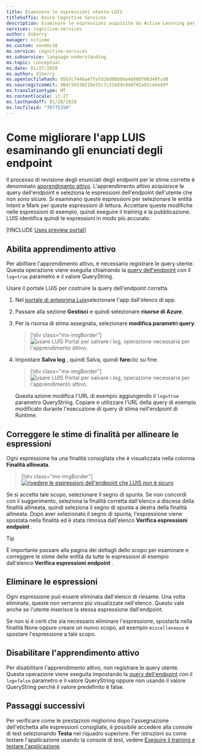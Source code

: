 ```yaml
---
title: Esaminare le espressioni utente-LUIS
titleSuffix: Azure Cognitive Services
description: Esaminare le espressioni acquisite da Active Learning per selezionare le entità Intent e Mark per le espressioni Read-World; accettare le modifiche, eseguire il training e pubblicare.
services: cognitive-services
author: diberry
manager: nitinme
ms.custom: seodec18
ms.service: cognitive-services
ms.subservice: language-understanding
ms.topic: conceptual
ms.date: 01/27/2020
ms.author: diberry
ms.openlocfilehash: 95b7c7446a47fafd26d00b0da4d880786340fcd0
ms.sourcegitcommit: 984c5b53851be35c7c3148dcd4dfd2a93cebe49f
ms.translationtype: MT
ms.contentlocale: it-IT
ms.lasthandoff: 01/28/2020
ms.locfileid: "76775150"
---
```

# <a name="how-to-improve-the-luis-app-by-reviewing-endpoint-utterances"></a>Come migliorare l'app LUIS esaminando gli enunciati degli endpoint

Il processo di revisione degli enunciati degli endpoint per le stime corrette è denominato [apprendimento attivo](luis-concept-review-endpoint-utterances.md). L'apprendimento attivo acquisisce le query dell'endpoint e seleziona le espressioni dell'endpoint dell'utente che non sono sicure. Si esaminano queste espressioni per selezionare le entità Intent e Mark per queste espressioni di lettura. Accettare queste modifiche nelle espressioni di esempio, quindi eseguire il training e la pubblicazione. LUIS identifica quindi le espressioni in modo più accurato.

[!INCLUDE [Uses preview portal](includes/uses-portal-preview.md)]

## <a name="enable-active-learning"></a>Abilita apprendimento attivo

Per abilitare l'apprendimento attivo, è necessario registrare le query utente. Questa operazione viene eseguita chiamando la [query dell'endpoint](luis-get-started-create-app.md#query-the-v3-api-prediction-endpoint) con il `log=true` parametro e il valore QueryString.

Usare il portale LUIS per costruire la query dell'endpoint corretta.

1. Nel [portale di anteprima Luis](https://preview.luis.ai/)selezionare l'app dall'elenco di app.
1. Passare alla sezione **Gestisci** e quindi selezionare **risorse di Azure**.
1. Per la risorsa di stima assegnata, selezionare **modifica parametri query**.

    > [!div class="mx-imgBorder"]
    > ![usare LUIS Portal per salvare i log, operazione necessaria per l'apprendimento attivo.](./media/luis-tutorial-review-endpoint-utterances/azure-portal-change-query-url-settings.png)

1. Impostare **Salva log** , quindi Salva, quindi **fare**clic su fine.

    > [!div class="mx-imgBorder"]
    > ![usare LUIS Portal per salvare i log, operazione necessaria per l'apprendimento attivo.](./media/luis-tutorial-review-endpoint-utterances/luis-portal-manage-azure-resource-save-logs.png)

     Questa azione modifica l'URL di esempio aggiungendo il `log=true` parametro QueryString. Copiare e utilizzare l'URL della query di esempio modificato durante l'esecuzione di query di stima nell'endpoint di Runtime.

## <a name="correct-intent-predictions-to-align-utterances"></a>Correggere le stime di finalità per allineare le espressioni

Ogni espressione ha una finalità consigliata che è visualizzata nella colonna **Finalità allineata**.

> [!div class="mx-imgBorder"]
> [![rivedere le espressioni dell'endpoint che LUIS non è sicuro](./media/label-suggested-utterances/review-endpoint-utterances.png)](./media/label-suggested-utterances/review-endpoint-utterances.png#lightbox)

Se si accetta tale scopo, selezionare il segno di spunta. Se non concordi con il suggerimento, seleziona la finalità corretta dall'elenco a discesa della finalità allineata, quindi seleziona il segno di spunta a destra della finalità allineata. Dopo aver selezionato il segno di spunta, l'espressione viene spostata nella finalità ed è stata rimossa dall'elenco **Verifica espressioni endpoint** .

> [!TIP]
> È importante passare alla pagina dei dettagli dello scopo per esaminare e correggere le stime delle entità da tutte le espressioni di esempio dall'elenco **Verifica espressioni endpoint** .

## <a name="delete-utterance"></a>Eliminare le espressioni

Ogni espressione può essere eliminata dall'elenco di riesame. Una volta eliminate, queste non verranno più visualizzate nell'elenco. Questo vale anche se l'utente inserisce la stessa espressione dall'endpoint.

Se non si è certi che sia necessario eliminare l'espressione, spostarla nella finalità None oppure creare un nuovo scopo, ad esempio `miscellaneous` e spostare l'espressione a tale scopo.

## <a name="disable-active-learning"></a>Disabilitare l'apprendimento attivo

Per disabilitare l'apprendimento attivo, non registrare le query utente. Questa operazione viene eseguita impostando la [query dell'endpoint](luis-get-started-create-app.md#query-the-v2-api-prediction-endpoint) con il `log=false` parametro e il valore QueryString oppure non usando il valore QueryString perché il valore predefinito è false.

## <a name="next-steps"></a>Passaggi successivi

Per verificare come le prestazioni migliorino dopo l'assegnazione dell'etichetta alle espressioni consigliate, è possibile accedere alla console di test selezionando **Testa** nel riquadro superiore. Per istruzioni su come testare l'applicazione usando la console di test, vedere [Eseguire il training e testare l'applicazione](luis-interactive-test.md).
